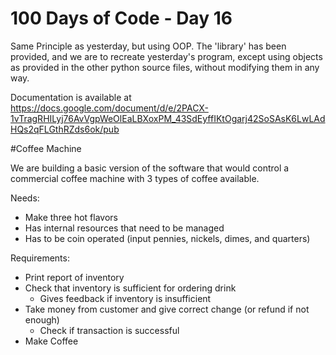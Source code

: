# 100 Days of Code - Day 16

Same Principle as yesterday, but using OOP. The 'library' has been provided, and we are to recreate yesterday's program, except using objects as provided in the other python source files, without modifying them in any way.

Documentation is available at https://docs.google.com/document/d/e/2PACX-1vTragRHILyj76AvVgpWeOlEaLBXoxPM_43SdEyffIKtOgarj42SoSAsK6LwLAdHQs2qFLGthRZds6ok/pub

#Coffee Machine

We are building a basic version of the software that would control a commercial coffee machine with 3 types of coffee available.

Needs:
* Make three hot flavors
* Has internal resources that need to be managed
* Has to be coin operated (input pennies, nickels, dimes, and quarters)

Requirements:
* Print report of inventory
* Check that inventory is sufficient for ordering drink
  * Gives feedback if inventory is insufficient
* Take money from customer and give correct change (or refund if not enough)
  * Check if transaction is successful
* Make Coffee